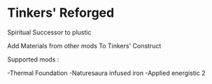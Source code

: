 # Tinkers' Reforged
Spiritual Successor to plustic

Add Materials from other mods To Tinkers' Construct

Supported mods : 

-Thermal Foundation
-Naturesaura infused iron
-Applied energistic 2

